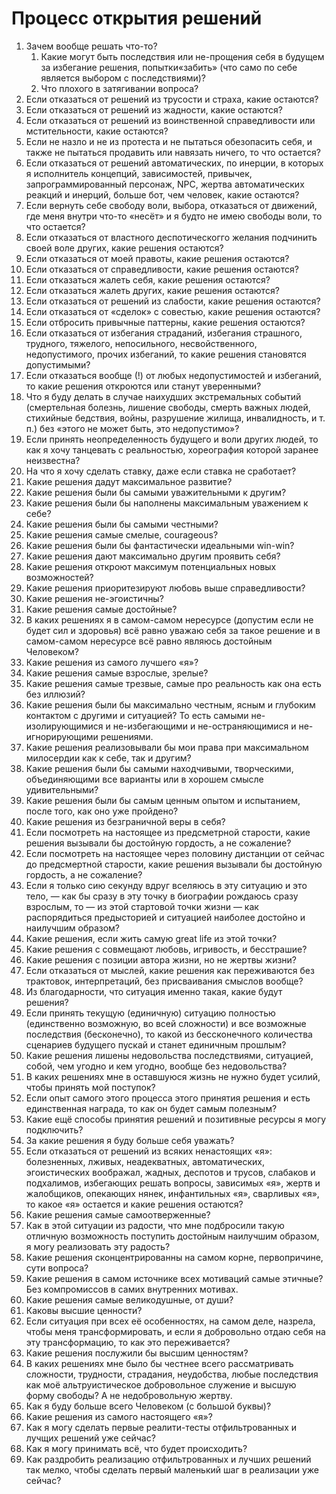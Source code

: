 # Процесс открытия решений

1. Зачем вообще решать что-то?
   1. Какие могут быть последствия или не-прощения себя в будущем за избегание решения, попытки«забить» (что само по себе является выбором с последствиями)?&#x20;
   2. Что плохого в затягивании вопроса?
2. Если отказаться от решений из трусости и страха, какие остаются?
3. Если отказаться от решений из жадности, какие остаются?
4. Если отказаться от решений из воинственной справедливости или мстительности, какие остаются?
5. Если не назло и не из протеста и не пытаться обезопасить себя, и также не пытаться продавить или навязать ничего, то что остается?
6. Если отказаться от решений автоматических, по инерции, в которых я исполнитель концепций, зависимостей, привычек, запрограммированный персонаж, NPC, жертва автоматических реакций и инерций, больше бот, чем человек, какие остаются?
7. Если вернуть себе свободу воли, выбора, отказаться от движений, где меня внутри что-то «несёт» и я будто не имею свободы воли, то что остается?
8. Если отказаться от властного деспотическогго желания подчинить своей воле других, какие решения остаются?
9. Если отказаться от моей правоты, какие решения остаются?
10. Если отказаться от справедливости, какие решения остаются?
11. Если отказаться жалеть себя, какие решения остаются?
12. Если отказаться жалеть других, какие решения остаются?
13. Если отказаться от решений из слабости, какие решения остаются?
14. Если отказаться от «сделок» с совестью, какие решения остаются?
15. Если отбросить привычные паттерны, какие решения остаются?
16. Если отказаться от избегания страданий, избегания страшного, трудного, тяжелого, непосильного, несвойственного, недопустимого, прочих избеганий, то какие решения становятся допустимыми?
17. Если отказаться вообще (!) от любых недопустимостей и избеганий, то какие решения откроются или станут уверенными?
18. Что я буду делать в случае наихудших экстремальных событий (смертельная болезнь, лишение свободы, смерть важных людей, стихийные бедствия, войны, разрушение жилища, инвалидность, и т. п.) без «этого не может быть, это недопустимо»?
19. Если принять неопределенность будущего и воли других людей, то как я хочу танцевать с реальностью, хореография которой заранее неизвестна?
20. На что я хочу сделать ставку, даже если ставка не сработает?
21. Какие решения дадут максимальное развитие?
22. Какие решения были бы самыми уважительными к другим?
23. Какие решения были бы наполнены максимальным уважением к себе?
24. Какие решения были бы самыми честными?
25. Какие решения самые смелые, courageous?
26. Какие решения были бы фантастически идеальными win-win?
27. Какие решения дают максимально другим проявить себя?
28. Какие решения откроют максимум потенциальных новых возможностей?
29. Какие решения приоритезируют любовь выше справедливости?
30. Какие решения не-эгоистичны?
31. Какие решения самые достойные?
32. В каких решениях я в самом-самом нересурсе (допустим если не будет сил и здоровья) всё равно уважаю себя за такое решение и в самом-самом нересурсе всё равно являюсь достойным Человеком?
33. Какие решения из самого лучшего «я»?
34. Какие решения самые взрослые, зрелые?
35. Какие решения самые трезвые, самые про реальность как она есть без иллюзий?
36. Какие решения были бы максимально честным, ясным и глубоким контактом с другими и ситуацией? То есть самыми не-изолирующимися и не-избегающими и не-остраняющимися и не-игнорирующими решениями.
37. Какие решения реализовывали бы мои права при максимальном милосердии как к себе, так и другим?
38. Какие решения были бы самыми находчивыми, творческими, объединяющими все варианты или в хорошем смысле удивительными?
39. Какие решения были бы самым ценным опытом и испытанием, после того, как оно уже пройдено?
40. Какие решения из безграничной веры в себя?
41. Если посмотреть на настоящее из предсметрной старости, какие решения вызывали бы достойную гордость, а не сожаление?
42. Если посмотреть на настоящее через половину дистанции от сейчас до предсмертной старости, какие решения вызывали бы достойную гордость, а не сожаление?
43. Если я только сию секунду вдруг вселяюсь в эту ситуацию и это тело, — как бы сразу в эту точку в биографии рождаюсь сразу взрослым, то — из этой стартовой точки жизни — как распорядиться предысторией и ситуацией наиболее достойно и наилучшим образом?
44. Какие решения, если жить самую great life из этой точки?
45. Какие решения с совмещают любовь, игривость, и бесстрашие?
46. Какие решения с позиции автора жизни, но не жертвы жизни?
47. Если отказаться от мыслей, какие решения как переживаются без трактовок, интерпретаций, без присваивания смыслов вообще?
48. Из благодарности, что ситуация именно такая, какие будут решения?
49. Если принять текущую (единичную) ситуацию полностью (единственно возможную, во всей сложности) и все возможные последствия (бесконечно), то какой из бессконечного количества сценариев будущего пускай и станет единичным прошлым?
50. Какие решения лишены недовольства последствиями, ситуацией, собой, чем угодно и кем угодно, вообще без недовольства?
51. В каких решениях мне в оставшуюся жизнь не нужно будет усилий, чтобы принять мой поступок?
52. Если опыт самого этого процесса этого принятия решения и есть единственная награда, то как он будет самым полезным?
53. Какие ещё способы принятия решений и позитивные ресурсы я могу подключить?
54. За какие решения я буду больше себя уважать?
55. Если отказаться от решений из всяких ненастоящих «я»: болезненных, лживых, неадекватных, автоматических, эгоистических воображал, жадных,  деспотов и трусов, слабаков и подхалимов, избегающих решать вопросы, зависимых «я», жертв и жалобщиков, опекающих нянек, инфантильных «я», сварливых «я», то какое «я» остается и какие решения остаются?
56. Какие решения самые самоотверженные?
57. Как в этой ситуации из радости, что мне подбросили такую отличную возможность поступить достойным наилучшим образом, я могу реализовать эту радость?
58. Какие решения сконцентрированны на самом корне, первопричине, сути вопроса?
59. Какие решения в самом источнике всех мотиваций самые этичные? Без компромиссов в самих внутренних мотивах.
60. Какие решения самые великодушные, от души?
61. Каковы высшие ценности?
62. Если ситуация при всех её особенностях, на самом деле, назрела, чтобы меня трансформировать, и если я добровольно отдаю себя на эту трансформацию, то как это переживается?
63. Какие решения послужили бы высшим ценностям?
64. В каких решениях мне было бы честнее всего рассматривать сложности, трудности, страдания, неудобства, любые последствия как  моё альтруистическое добровольное служение и высшую форму свободы? А не недобровольную жертву.
65. Как я буду больше всего Человеком (с большой буквы)?
66. Какие решения из самого настоящего «я»?
67. Как я могу сделать первые реалити-тесты отфильтрованных и лучщих решений уже сейчас?
68. Как я могу принимать всё, что будет происходить?
69. Как раздробить реализацию отфильтрованных и лучших решений так мелко, чтобы сделать первый маленький шаг в реализации уже сейчас?
